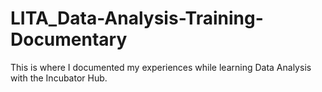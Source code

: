 # LITA_Data-Analysis-Training-Documentary
This is where I documented my experiences while learning Data Analysis with the Incubator Hub.
